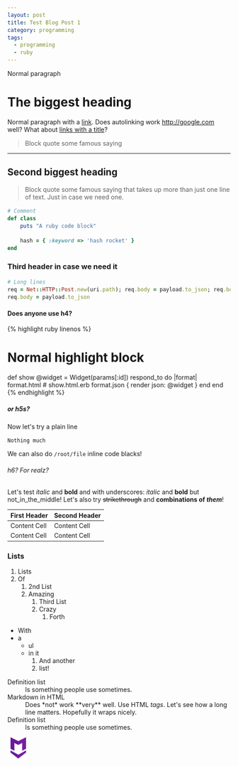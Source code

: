 ```yaml
---
layout: post
title: Test Blog Post 1
category: programming
tags:
  - programming
  - ruby
---
```


Normal paragraph

# The biggest heading

Normal paragraph with a [link](http://google.com). Does autolinking work
http://google.com well? What about [links with a title](http://google.com "Link
Title")?

> Block quote some famous saying

---

## Second biggest heading

> Block quote some famous saying that takes up more than just one line of
> text. Just in case we need one.

``` ruby
# Comment
def class
    puts "A ruby code block"

    hash = { :keyword => 'hash rocket' }
end
```

### Third header in case we need it

``` ruby
# Long lines
req = Net::HTTP::Post.new(uri.path); req.body = payload.to_json; req.body = payload.to_json; req.body = payload.to_json
req.body = payload.to_json
```

#### Does anyone use h4?

{% highlight ruby linenos %}
# Normal highlight block
def show
  @widget = Widget(params[:id])
  respond_to do |format|
    format.html # show.html.erb
    format.json { render json: @widget }
  end
end
{% endhighlight %}

##### or h5s?

Now let's try a plain line

```
Nothing much
```

We can also do `/root/file` inline code blacks!

###### h6? For realz?

Let's test *italic* and **bold** and with underscores: _italic_ and __bold__ but
not_in_the_middle! Let's also try ~~strikethrough~~ and **combinations of _them_**!

First Header  | Second Header
------------- | -------------
Content Cell  | Content Cell
Content Cell  | Content Cell

### Lists

1. Lists
1. Of
   1. 2nd List
   1. Amazing
      1. Third List
      1. Crazy
         1. Forth

* With
* a
  * ul
  * in it
     1. And another
     1. list!

<dl>
  <dt>Definition list</dt>
  <dd>Is something people use sometimes.</dd>

  <dt>Markdown in HTML</dt> <dd>Does *not* work **very** well. Use HTML
  <em>tags</em>. Let's see how a long line matters. Hopefully it wraps
  nicely.</dd>

  <dt>Definition list</dt>
  <dd>Is something people use sometimes.</dd>
</dl>

![images](https://github.com/adam-p/markdown-here/raw/master/src/common/images/icon48.png "Logo Title Text 1")

